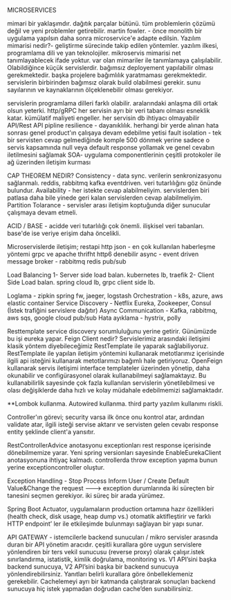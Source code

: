 MICROSERVICES

mimari bir yaklaşımdır. dağıtık parçalar bütünü. tüm problemlerin çözümü değil ve yeni problemler getirebilir.
martin fowler. - önce monolith bir uygulama yapılsın daha sonra microservice'e adapte edilsin.
Yazılım mimarisi nedir?- geliştirme sürecinde takip edilen yöntemler. yazılım ilkesi, programlama dili ve yan teknolojiler.
mikroservis mimarisi net tanımlayablecek ifade yoktur. var olan mimariler ile tanımlamaya çalışılabilir.
Olabildiğince küçük servislerdir. bağımsız deployement yapılabilir olması gerekmektedir. başka projelere bağımlılık yaratmaması gerekmektedir.
servislerin birbirinden bağımsız olarak build olabilmesi gerekir. sunu sayılarının ve kaynaklarının ölçeklenebilir olması gerekiyor.

servislerin programlama dilleri farklı olabilir. aralarındaki anlaşma dili ortak olsun yeterki. http/gRPC
her servisin ayrı bir veri tabanı olması esneklik katar. kümülatif maliyeti engeller. her servisin db ihtiyacı olmayabilir
API/Rest API
pipline
resilience - dayanıklılık. herhangi bir yerde alınan hata sonrası genel product'ın çalışaya devam edebilme yetisi
fault isolation - tek bir servisten cevap gelmediğinde komple 500 dönmek yerine sadece o servis kapsamında null veya default response yollamak ve genel cevabın iletilmesini sağlamak
SOA- uygulama componentlerinin çeşitli protokoler ile ağ üzerinden iletişim kurması

CAP THEOREM NEDIR? 
Consistency -  data sync. verilerin senkronizasyonu sağlanmalı. reddis, rabbitmq kafka eventdriven. veri tutarlılığını göz önünde bulundur.
Availability - her istekte cevap alabilmeliyim. servislerden biri patlasa daha bile yinede geri kalan servislerden cevap alabilmeliyim. 
Partition Tolarance - servisler arası iletişim koptuğunda diğer sunucular çalışmaya devam etmeli.

ACID / BASE - acidde veri tutarlılığı çok önemli. ilişkisel veri tabanları. base'de ise veriye erişim daha öncelikli.

Microservislerde iletişim;
restapi http json - en çok kullanılan haberleşme yöntemi
grpc ve apache thrifht http6 denebilir
async - event driven
message broker - rabbitmq redis pub/sub

Load Balancing
1- Server side load balan.
kubernetes lb, traefik
2- Client Side Load balan.
spring cloud lb, grpc client side lb.

Loglama - zipkin spring fw, jaeger, logstash
Orchestration - k8s, azure, aws elastic container
Service Discovery - Netflix Eureka, Zookeeper, Consul (İstek trafiğini servislere dağıtır)
Async Communication - Kafka, rabbitmq, aws sqs, google cloud pub/sub
Hata ayıklama - hystrix, polly 

Resttemplate service discovery sorumluluğunu yerine getirir. Günümüzde bu işi eureka yapar.
Feign Client nedir?
Servislerimiz arasındaki iletişimi klasik yöntem diyebileceğimiz RestTemplate ile yaparak sağlabiliyoruz. RestTemplate ile yapılan iletişim yöntemini kullanarak metotlarımız içerisinde ilgili api isteğini kullanarak metotlarımızı bağımlı hale getiriyoruz.
OpenFeign kullanarak servis iletişimi interface templateler üzerinden yönetip, daha okunabilir ve configürasyonel olarak kullanabilmeyi sağlamaktayız.
Bu kullanabilirlik sayesinde çok fazla kullanılan servislerin yönetilebilmesi ve olası değişiklerde daha hızlı ve kolay müdahale edebilmemizi sağlamaktadır.

**Lombok kullanma. Autowired kullanma. third party yazılım kullanımı riskli.

Controller'ın görevi; security varsa ilk önce onu kontrol atar, ardından validate atar, ilgili isteği servise aktarır ve servisten gelen cevabı response entity şeklinde client'a yansıtır.

RestControllerAdvice anotasyonu exceptionları rest response içerisinde dönebilmemize yarar.
Yeni spring versionları sayesinde EnableEurekaClient anotasyonuna ihtiyaç kalmadı.
controllerda throw exception yapma bunun yerine exceptioncontroller oluştur.

Exception Handling - 
Stop Process Inform User / Create Default Value&Change the request ---> exception durumlarında iki süreçten bir tanesini seçmen gerekiyor.
iki süreç bir arada yürümez.

Spring Boot Actuator, uygulamaların production ortamına hazır özellikleri (health check, disk usage, heap dump vs.) otomatik aktifleştirir ve farklı HTTP endpoint’ ler ile etkileşimde bulunmayı sağlayan bir yapı sunar.

API GATEWAY - istemcilerle backend sunucuları / mikro servisler arasında duran bir API yönetim aracıdır. çeşitli kurallara göre uygun servislere yönlendiren bir ters vekil sunucusu (reverse proxy) olarak çalışır.istek sınırlandırma, istatistik, kimlik doğrulama, monitoring vs. V1 API’sini başka backend sunucuya, V2 API’sini başka bir backend sunucuya yönlendirebilirsiniz. Yanıtları belirli kurallara göre önbelleklemeniz gerekebilir. Cachelemeyi ayrı bir katmanda çalıştırarak sonuçları backend sunucuya hiç istek yapmadan doğrudan cache’den sunabilirsiniz.



